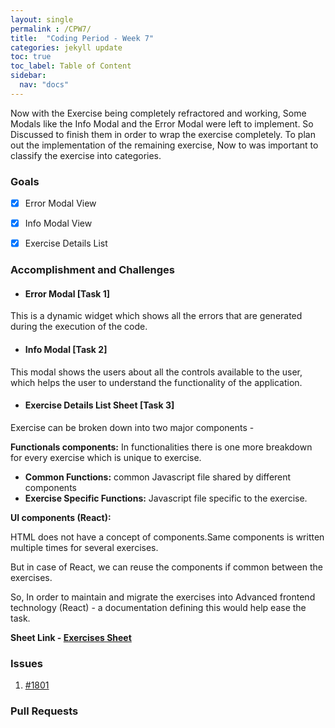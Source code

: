 ```yaml
---
layout: single
permalink : /CPW7/
title:  "Coding Period - Week 7"
categories: jekyll update
toc: true
toc_label: Table of Content
sidebar:
  nav: "docs"
---
```

Now with the Exercise being completely refractored and working, Some Modals like the Info Modal and the Error Modal were left to implement. So Discussed to finish them in order to wrap the exercise completely. To plan out the implementation of the remaining exercise, Now to was important to classify the exercise into categories.

### Goals

- [x] Error Modal View

- [x] Info Modal View
 
- [x] Exercise Details List

### Accomplishment and Challenges 

* #### Error Modal \[Task 1\]
This is a dynamic widget which shows all the errors that are generated during the execution of the code.
<img src="{{ site.url }}{{ site.baseurl }}/assets/images/errormodal.png" alt="" class="full">

* #### Info Modal \[Task 2\]
This modal shows the users about all the controls available to the user, which helps the user to understand the functionality of the application.
<img src="{{ site.url }}{{ site.baseurl }}/assets/images/infomodal.png" alt="" class="full">

* #### Exercise Details List Sheet \[Task 3\]

Exercise can be broken down into two major components -

**Functionals components:** In functionalities there is one more breakdown for every exercise which is unique to exercise.

  * **Common Functions:**  common Javascript file shared by different components
  * **Exercise Specific Functions:** Javascript file specific to the exercise.


**UI components (React):**

HTML does not have a concept of components.Same components is written multiple times for several exercises.

But in case of React, we can reuse the components if common between the exercises.

So, In order to maintain and migrate the exercises into Advanced frontend technology (React) - a documentation defining this would help ease the task.

**Sheet Link - [Exercises Sheet](https://docs.google.com/spreadsheets/d/1ZpZhbbFHv96CvQ57HjU6g9WmFd-_1QKq_EAjZLRB6eY/edit?usp=sharing)**


### Issues 

1. [#1801](https://github.com/JdeRobot/RoboticsAcademy/issues/1801)

### Pull Requests
